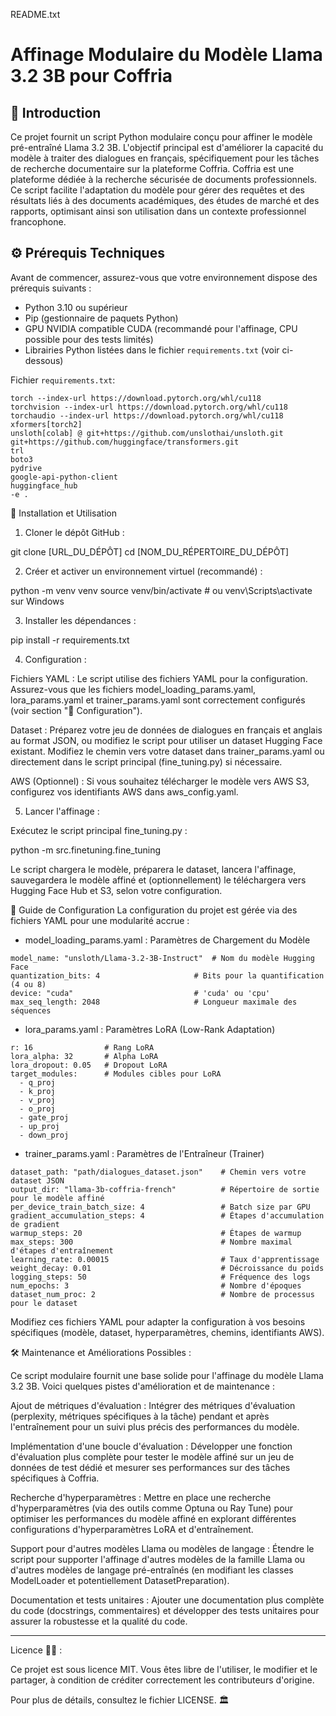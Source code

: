 README.txt

# Affinage Modulaire du Modèle Llama 3.2 3B pour Coffria

## 📌 Introduction

Ce projet fournit un script Python modulaire conçu pour affiner le modèle pré-entraîné Llama 3.2 3B. L'objectif principal est d'améliorer la capacité du modèle à traiter des dialogues en français, spécifiquement pour les tâches de recherche documentaire sur la plateforme Coffria. Coffria est une plateforme dédiée à la recherche sécurisée de documents professionnels. Ce script facilite l'adaptation du modèle pour gérer des requêtes et des résultats liés à des documents académiques, des études de marché et des rapports, optimisant ainsi son utilisation dans un contexte professionnel francophone.

## ⚙️ Prérequis Techniques

Avant de commencer, assurez-vous que votre environnement dispose des prérequis suivants :

- Python 3.10 ou supérieur
- Pip (gestionnaire de paquets Python)
- GPU NVIDIA compatible CUDA (recommandé pour l'affinage, CPU possible pour des tests limités)
- Librairies Python listées dans le fichier `requirements.txt` (voir ci-dessous)

Fichier `requirements.txt`:

```text
torch --index-url https://download.pytorch.org/whl/cu118
torchvision --index-url https://download.pytorch.org/whl/cu118
torchaudio --index-url https://download.pytorch.org/whl/cu118
xformers[torch2]
unsloth[colab] @ git+https://github.com/unslothai/unsloth.git
git+https://github.com/huggingface/transformers.git
trl
boto3
pydrive
google-api-python-client
huggingface_hub
-e .
```

🚀 Installation et Utilisation
1. Cloner le dépôt GitHub :

git clone [URL_DU_DÉPÔT]
cd [NOM_DU_RÉPERTOIRE_DU_DÉPÔT]

2. Créer et activer un environnement virtuel (recommandé) :

 python -m venv venv
 source venv/bin/activate  # ou venv\Scripts\activate sur Windows

3. Installer les dépendances :

 pip install -r requirements.txt

4. Configuration :

 Fichiers YAML : Le script utilise des fichiers YAML pour la configuration. Assurez-vous que les fichiers model_loading_params.yaml, lora_params.yaml et 
 trainer_params.yaml sont correctement configurés (voir section "🔧 Configuration").

Dataset : Préparez votre jeu de données de dialogues en français et anglais au format JSON, ou modifiez le script pour utiliser un dataset Hugging Face existant. Modifiez le chemin vers votre dataset dans trainer_params.yaml ou directement dans le script principal (fine_tuning.py) si nécessaire.

AWS (Optionnel) : Si vous souhaitez télécharger le modèle vers AWS S3, configurez vos identifiants AWS dans aws_config.yaml.

5. Lancer l'affinage :

 Exécutez le script principal fine_tuning.py :

 python -m src.finetuning.fine_tuning

Le script chargera le modèle, préparera le dataset, lancera l'affinage, sauvegardera le modèle affiné et (optionnellement) le téléchargera vers Hugging Face Hub et S3, selon votre configuration.

🔧 Guide de Configuration
La configuration du projet est gérée via des fichiers YAML pour une modularité accrue :

- model_loading_params.yaml : Paramètres de Chargement du Modèle
  
```text
model_name: "unsloth/Llama-3.2-3B-Instruct"  # Nom du modèle Hugging Face
quantization_bits: 4                     # Bits pour la quantification (4 ou 8)
device: "cuda"                           # 'cuda' ou 'cpu'
max_seq_length: 2048                     # Longueur maximale des séquences
```

- lora_params.yaml : Paramètres LoRA (Low-Rank Adaptation)
  
```text
r: 16                # Rang LoRA
lora_alpha: 32       # Alpha LoRA
lora_dropout: 0.05   # Dropout LoRA
target_modules:      # Modules cibles pour LoRA
  - q_proj
  - k_proj
  - v_proj
  - o_proj
  - gate_proj
  - up_proj
  - down_proj
```

- trainer_params.yaml : Paramètres de l'Entraîneur (Trainer)  

```text
dataset_path: "path/dialogues_dataset.json"    # Chemin vers votre dataset JSON
output_dir: "llama-3b-coffria-french"          # Répertoire de sortie pour le modèle affiné
per_device_train_batch_size: 4                 # Batch size par GPU
gradient_accumulation_steps: 4                 # Étapes d'accumulation de gradient
warmup_steps: 20                               # Étapes de warmup
max_steps: 300                                 # Nombre maximal d'étapes d'entraînement
learning_rate: 0.00015                         # Taux d'apprentissage
weight_decay: 0.01                             # Décroissance du poids
logging_steps: 50                              # Fréquence des logs
num_epochs: 3                                  # Nombre d'époques
dataset_num_proc: 2                            # Nombre de processus pour le dataset
```

Modifiez ces fichiers YAML pour adapter la configuration à vos besoins spécifiques (modèle, dataset, hyperparamètres, chemins, identifiants AWS).

🛠 Maintenance et Améliorations Possibles :

Ce script modulaire fournit une base solide pour l'affinage du modèle Llama 3.2 3B. Voici quelques pistes d'amélioration et de maintenance :

Ajout de métriques d'évaluation : Intégrer des métriques d'évaluation (perplexity, métriques spécifiques à la tâche) pendant et après l'entraînement pour un suivi plus précis des performances du modèle.

Implémentation d'une boucle d'évaluation : Développer une fonction d'évaluation plus complète pour tester le modèle affiné sur un jeu de données de test dédié et mesurer ses performances sur des tâches spécifiques à Coffria.

Recherche d'hyperparamètres : Mettre en place une recherche d'hyperparamètres (via des outils comme Optuna ou Ray Tune) pour optimiser les performances du modèle affiné en explorant différentes configurations d'hyperparamètres LoRA et d'entraînement.

Support pour d'autres modèles Llama ou modèles de langage : Étendre le script pour supporter l'affinage d'autres modèles de la famille Llama ou d'autres modèles de langage pré-entraînés (en modifiant les classes ModelLoader et potentiellement DatasetPreparation).

Documentation et tests unitaires : Ajouter une documentation plus complète du code (docstrings, commentaires) et développer des tests unitaires pour assurer la robustesse et la qualité du code.

---

Licence 📜✨ :

Ce projet est sous licence MIT.
Vous êtes libre de l'utiliser, le modifier et le partager, à condition de créditer correctement les contributeurs d'origine.

Pour plus de détails, consultez le fichier LICENSE. 🏛️
